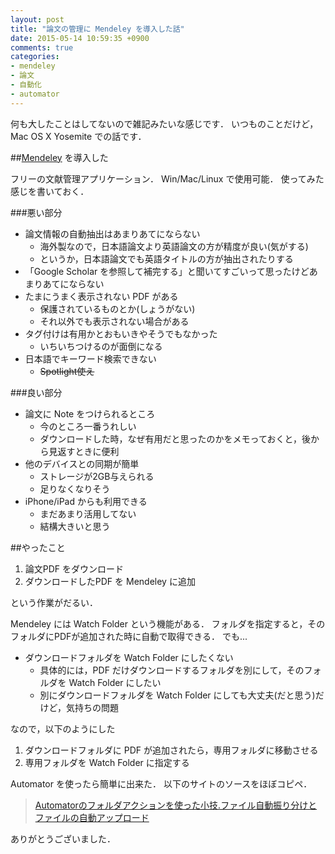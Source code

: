 ```yaml
---
layout: post
title: "論文の管理に Mendeley を導入した話"
date: 2015-05-14 10:59:35 +0900
comments: true
categories:
- mendeley
- 論文
- 自動化
- automator
---
```


何も大したことはしてないので雑記みたいな感じです．
いつものことだけど，Mac OS X Yosemite での話です．

<!-- more -->

##[Mendeley](https://www.mendeley.com/dashboard/) を導入した

フリーの文献管理アプリケーション．
Win/Mac/Linux で使用可能．
使ってみた感じを書いておく．

###悪い部分

* 論文情報の自動抽出はあまりあてにならない
    * 海外製なので，日本語論文より英語論文の方が精度が良い(気がする)
    * というか，日本語論文でも英語タイトルの方が抽出されたりする
* 「Google Scholar を参照して補完する」と聞いてすごいって思ったけどあまりあてにならない
* たまにうまく表示されない PDF がある
    * 保護されているものとか(しょうがない)
    * それ以外でも表示されない場合がある
* タグ付けは有用かとおもいきやそうでもなかった
    * いちいちつけるのが面倒になる
* 日本語でキーワード検索できない
    * ~~Spotlight使え~~

###良い部分

* 論文に Note をつけられるところ
    * 今のところ一番うれしい
    * ダウンロードした時，なぜ有用だと思ったのかをメモっておくと，後から見返すときに便利
* 他のデバイスとの同期が簡単
    * ストレージが2GB与えられる
    * 足りなくなりそう
* iPhone/iPad からも利用できる
    * まだあまり活用してない
    * 結構大きいと思う

##やったこと

1. 論文PDF をダウンロード
2. ダウンロードしたPDF を Mendeley に追加

という作業がだるい．

Mendeley には Watch Folder という機能がある．
フォルダを指定すると，そのフォルダにPDFが追加された時に自動で取得できる．
でも...

* ダウンロードフォルダを Watch Folder にしたくない
    * 具体的には，PDF だけダウンロードするフォルダを別にして，そのフォルダを Watch Folder にしたい
    * 別にダウンロードフォルダを Watch Folder にしても大丈夫(だと思う)だけど，気持ちの問題

なので，以下のようにした

1. ダウンロードフォルダに PDF が追加されたら，専用フォルダに移動させる
2. 専用フォルダを Watch Folder に指定する

Automator を使ったら簡単に出来た．
以下のサイトのソースをほぼコピペ．

>[Automatorのフォルダアクションを使った小技.ファイル自動振り分けとファイルの自動アップロード](http://www.virment.com/automator-tips/)

ありがとうございました．
